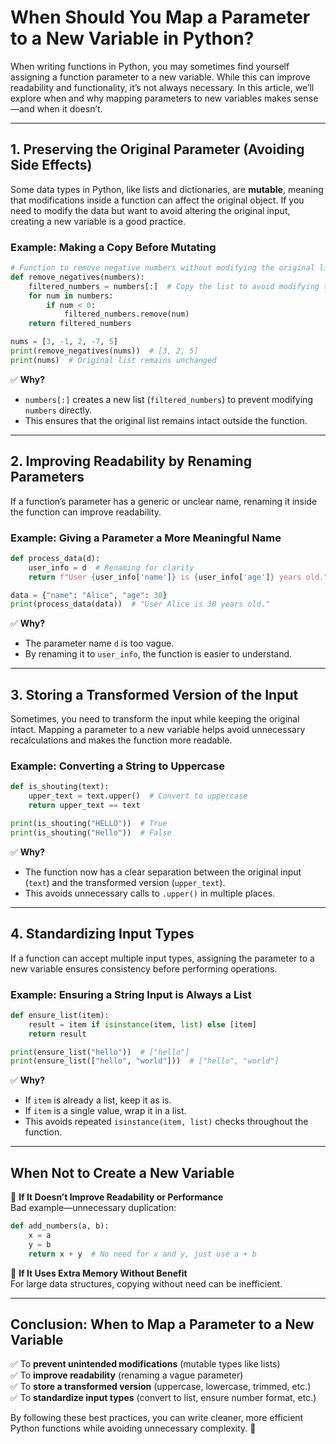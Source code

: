 # When Should You Map a Parameter to a New Variable in Python?

When writing functions in Python, you may sometimes find yourself assigning a function parameter to a new variable. While this can improve readability and functionality, it’s not always necessary. In this article, we’ll explore when and why mapping parameters to new variables makes sense—and when it doesn’t.

---

## 1. Preserving the Original Parameter (Avoiding Side Effects)

Some data types in Python, like lists and dictionaries, are **mutable**, meaning that modifications inside a function can affect the original object. If you need to modify the data but want to avoid altering the original input, creating a new variable is a good practice.

### Example: Making a Copy Before Mutating

```python
# Function to remove negative numbers without modifying the original list
def remove_negatives(numbers):
    filtered_numbers = numbers[:]  # Copy the list to avoid modifying the original
    for num in numbers:
        if num < 0:
            filtered_numbers.remove(num)
    return filtered_numbers

nums = [3, -1, 2, -7, 5]
print(remove_negatives(nums))  # [3, 2, 5]
print(nums)  # Original list remains unchanged
```

✅ **Why?**

- `numbers[:]` creates a new list (`filtered_numbers`) to prevent modifying `numbers` directly.
- This ensures that the original list remains intact outside the function.

---

## 2. Improving Readability by Renaming Parameters

If a function’s parameter has a generic or unclear name, renaming it inside the function can improve readability.

### Example: Giving a Parameter a More Meaningful Name

```python
def process_data(d):
    user_info = d  # Renaming for clarity
    return f"User {user_info['name']} is {user_info['age']} years old."

data = {"name": "Alice", "age": 30}
print(process_data(data))  # "User Alice is 30 years old."
```

✅ **Why?**

- The parameter name `d` is too vague.
- By renaming it to `user_info`, the function is easier to understand.

---

## 3. Storing a Transformed Version of the Input

Sometimes, you need to transform the input while keeping the original intact. Mapping a parameter to a new variable helps avoid unnecessary recalculations and makes the function more readable.

### Example: Converting a String to Uppercase

```python
def is_shouting(text):
    upper_text = text.upper()  # Convert to uppercase
    return upper_text == text

print(is_shouting("HELLO"))  # True
print(is_shouting("Hello"))  # False
```

✅ **Why?**

- The function now has a clear separation between the original input (`text`) and the transformed version (`upper_text`).
- This avoids unnecessary calls to `.upper()` in multiple places.

---

## 4. Standardizing Input Types

If a function can accept multiple input types, assigning the parameter to a new variable ensures consistency before performing operations.

### Example: Ensuring a String Input is Always a List

```python
def ensure_list(item):
    result = item if isinstance(item, list) else [item]  
    return result

print(ensure_list("hello"))  # ["hello"]
print(ensure_list(["hello", "world"]))  # ["hello", "world"]
```

✅ **Why?**

- If `item` is already a list, keep it as is.
- If `item` is a single value, wrap it in a list.
- This avoids repeated `isinstance(item, list)` checks throughout the function.

---

## When **Not** to Create a New Variable

🚫 **If It Doesn’t Improve Readability or Performance**\
Bad example—unnecessary duplication:

```python
def add_numbers(a, b):
    x = a
    y = b
    return x + y  # No need for x and y, just use a + b
```

🚫 **If It Uses Extra Memory Without Benefit**\
For large data structures, copying without need can be inefficient.

---

## Conclusion: When to Map a Parameter to a New Variable

✅ To **prevent unintended modifications** (mutable types like lists)\
✅ To **improve readability** (renaming a vague parameter)\
✅ To **store a transformed version** (uppercase, lowercase, trimmed, etc.)\
✅ To **standardize input types** (convert to list, ensure number format, etc.)

By following these best practices, you can write cleaner, more efficient Python functions while avoiding unnecessary complexity. 🚀
